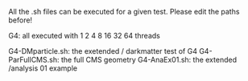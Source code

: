 All the .sh files can be executed for a given test. Please edit the paths before!

G4: all executed with 1 2 4 8 16 32 64 threads

  G4-DMparticle.sh: the exetended / darkmatter test of G4
  G4-ParFullCMS.sh: the full CMS geometry
  G4-AnaEx01.sh: the extended  /analysis 01 example
